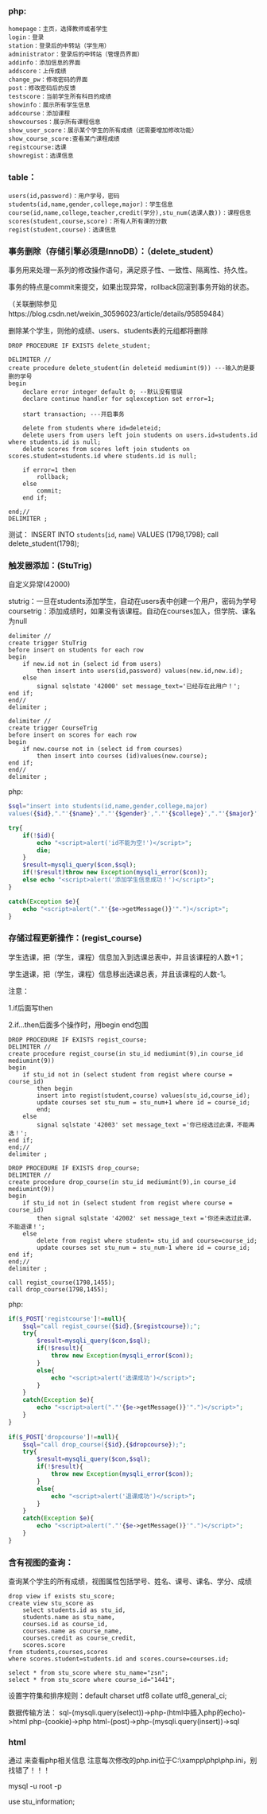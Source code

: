 ### php:
```
homepage：主页，选择教师或者学生
login：登录
station：登录后的中转站（学生用）
administrator：登录后的中转站（管理员界面）
addinfo：添加信息的界面
addscore：上传成绩
change_pw：修改密码的界面
post：修改密码后的反馈
testscore：当前学生所有科目的成绩
showinfo：展示所有学生信息
addcourse：添加课程
showcourses：展示所有课程信息
show_user_score：展示某个学生的所有成绩（还需要增加修改功能）
show_course_score:查看某门课程成绩
registcourse:选课
showregist：选课信息
```
### table：
```
users(id,password)：用户学号，密码
students(id,name,gender,college,major)：学生信息
course(id,name,college,teacher,credit(学分),stu_num(选课人数))：课程信息
scores(student,course,score)：所有人所有课的分数
regist(student,course)：选课信息
```
### 事务删除（存储引擎必须是InnoDB）：（delete_student）

事务用来处理一系列的修改操作语句，满足原子性、一致性、隔离性、持久性。

事务的特点是commit来提交，如果出现异常，rollback回滚到事务开始的状态。

（关联删除参见https://blog.csdn.net/weixin_30596023/article/details/95859484）

删除某个学生，则他的成绩、users、students表的元组都将删除

	

```mysql
DROP PROCEDURE IF EXISTS delete_student;

DELIMITER //
create procedure delete_student(in deleteid mediumint(9)) ---输入的是要删的学号
begin
	declare error integer default 0; --默认没有错误
	declare continue handler for sqlexception set error=1;
	
	start transaction; ---开启事务
	
	delete from students where id=deleteid;
	delete users from users left join students on users.id=students.id where students.id is null;
	delete scores from scores left join students on scores.student=students.id where students.id is null;

    if error=1 then
        rollback;
    else
        commit;
    end if;

end;//
DELIMITER ;
```


测试：
INSERT INTO `students`(`id`, `name`) VALUES (1798,1798);
call delete_student(1798);

### 触发器添加：(StuTrig)

自定义异常(42000)

stutrig：一旦在students添加学生，自动在users表中创建一个用户，密码为学号
coursetrig：添加成绩时，如果没有该课程。自动在courses加入，但学院、课名为null

```mysql
delimiter //
create trigger StuTrig 
before insert on students for each row 
begin 
	if new.id not in (select id from users)
		then insert into users(id,password) values(new.id,new.id);
	else 
		signal sqlstate '42000' set message_text='已经存在此用户！';
end if;
end//
delimiter ;

delimiter //
create trigger CourseTrig
before insert on scores for each row
begin
	if new.course not in (select id from courses)
		then insert into courses (id)values(new.course);
end if;
end//
delimiter ;
```

php:

```php
$sql="insert into students(id,name,gender,college,major)
values({$id},"."'{$name}',"."'{$gender}',"."'{$college}',"."'{$major}');";

try{
	if(!$id){
		echo "<script>alert('id不能为空!')</script>";
		die;
	}
	$result=mysqli_query($con,$sql);
	if(!$result)throw new Exception(mysqli_error($con));
	else echo "<script>alert('添加学生信息成功！')</script>";
}

catch(Exception $e){
	echo "<script>alert("."'{$e->getMessage()}'".")</script>";
}
```



### 存储过程更新操作：(regist_course)

学生选课，把（学生，课程）信息加入到选课总表中，并且该课程的人数+1；

学生退课，把（学生，课程）信息移出选课总表，并且该课程的人数-1。

注意：

1.if后面写then

2.if...then后面多个操作时，用begin end包围

```mysql
DROP PROCEDURE IF EXISTS regist_course;
DELIMITER //
create procedure regist_course(in stu_id mediumint(9),in course_id mediumint(9))
begin
	if stu_id not in (select student from regist where course = course_id)
        then begin
        insert into regist(student,course) values(stu_id,course_id);
        update courses set stu_num = stu_num+1 where id = course_id;
        end;
    else
    	signal sqlstate '42003' set message_text ='你已经选过此课，不能再选！';
end if;
end;//
delimiter ;

DROP PROCEDURE IF EXISTS drop_course;
DELIMITER //
create procedure drop_course(in stu_id mediumint(9),in course_id mediumint(9))
begin
	if stu_id not in (select student from regist where course = course_id)
		then signal sqlstate '42002' set message_text ='你还未选过此课，不能退课！';
	else	
        delete from regist where student= stu_id and course=course_id;
        update courses set stu_num = stu_num-1 where id = course_id;
end if;
end;//
delimiter ;

call regist_course(1798,1455);
call drop_course(1798,1455);
```

php:

```php
if($_POST['registcourse']!=null){
	$sql="call regist_course({$id},{$registcourse});";
    try{
		$result=mysqli_query($con,$sql);
		if(!$result){
			throw new Exception(mysqli_error($con));
		}
		else{
			echo "<script>alert('选课成功')</script>";
		}
	}
	catch(Exception $e){
		echo "<script>alert("."'{$e->getMessage()}'".")</script>";
	}
}
	
if($_POST['dropcourse']!=null){
	$sql="call drop_course({$id},{$dropcourse});";
	try{
		$result=mysqli_query($con,$sql);
		if(!$result){
			throw new Exception(mysqli_error($con));
		}
		else{
			echo "<script>alert('退课成功')</script>";
		}
	}
	catch(Exception $e){
		echo "<script>alert("."'{$e->getMessage()}'".")</script>";
	}
}
```



### 含有视图的查询：

查询某个学生的所有成绩，视图属性包括学号、姓名、课号、课名、学分、成绩

```mysql
drop view if exists stu_score;
create view stu_score as 
	select students.id as stu_id,
	students.name as stu_name,
	courses.id as course_id,
	courses.name as course_name,
	courses.credit as course_credit,
	scores.score 
from students,courses,scores
where scores.student=students.id and scores.course=courses.id;
```

```mysql
select * from stu_score where stu_name="zsn";
select * from stu_score where course_id="1441";
```


设置字符集和排序规则：default charset utf8 collate utf8_general_ci;

数据传输方法：
sql-(mysqli.query(select))->php-(html中插入php的echo)->html
php-(cookie)->php
html-(post)->php-(mysqli.query(insert))->sql


### html
通过<?php
phpinfo();
?>
来查看php相关信息
注意每次修改的php.ini位于C:\xampp\php\php.ini，别找错了！！！



mysql -u root -p

use stu_information;
